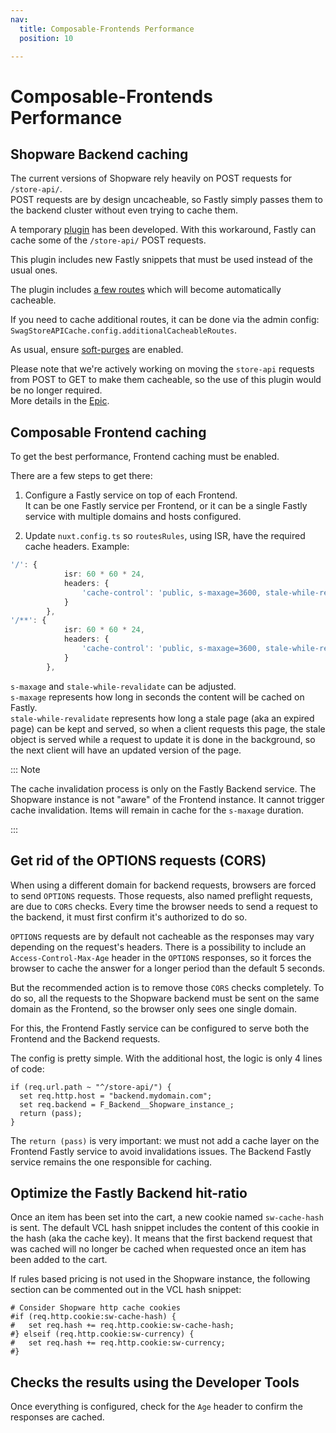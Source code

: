 ```yaml
---
nav:
  title: Composable-Frontends Performance
  position: 10

---
```


# Composable-Frontends Performance

## Shopware Backend caching

The current versions of Shopware rely heavily on POST requests for `/store-api/`.  
POST requests are by design uncacheable, so Fastly simply passes them to the backend cluster without even trying to cache them.

A temporary [plugin](https://github.com/shopwareLabs/SwagStoreApiCache) has been developed.  With this workaround, Fastly can cache some of the `/store-api/` POST requests.

This plugin includes new Fastly snippets that must be used instead of the usual ones.

The plugin includes [a few routes](https://github.com/shopwareLabs/SwagStoreApiCache/blob/trunk/src/Listener/StoreAPIResponseListener.php#L57) which will become automatically cacheable.

If you need to cache additional routes, it can be done via the admin config: `SwagStoreAPICache.config.additionalCacheableRoutes`.

As usual, ensure [soft-purges](https://developer.shopware.com/docs/guides/hosting/infrastructure/reverse-http-cache.html#fastly-soft-purge) are enabled.

Please note that we're actively working on moving the `store-api` requests from POST to GET to make them cacheable, so the use of this plugin would be no longer required.  
More details in the [Epic](https://github.com/shopware/shopware/issues/7783).

## Composable Frontend caching

To get the best performance, Frontend caching must be enabled.

There are a few steps to get there:

1. Configure a Fastly service on top of each Frontend.  
  It can be one Fastly service per Frontend, or it can be a single Fastly service with multiple domains and hosts configured.

2. Update `nuxt.config.ts` so `routesRules`, using ISR, have the required cache headers.
Example:

```ts
'/': {
      		isr: 60 * 60 * 24,
      		headers: {
        		'cache-control': 'public, s-maxage=3600, stale-while-revalidate=1800'
      		}
    	},
'/**': {
      		isr: 60 * 60 * 24,
      		headers: {
        		'cache-control': 'public, s-maxage=3600, stale-while-revalidate=1800'
      		}
    	},
```

`s-maxage` and `stale-while-revalidate` can be adjusted.  
`s-maxage` represents how long in seconds the content will be cached on Fastly.  
`stale-while-revalidate` represents how long a stale page (aka an expired page) can be kept and served, so when a client requests this page, the stale object is served while a request to update it is done in the background, so the next client will have an updated version of the page.

::: Note

The cache invalidation process is only on the Fastly Backend service.
The Shopware instance is not "aware" of the Frontend instance. It cannot trigger cache invalidation. Items will remain in cache for the `s-maxage` duration.

:::

## Get rid of the OPTIONS requests (CORS)

When using a different domain for backend requests, browsers are forced to send `OPTIONS` requests. Those requests, also named preflight requests, are due to `CORS` checks. Every time the browser needs to send a request to the backend, it must first confirm it's authorized to do so.

`OPTIONS` requests are by default not cacheable as the responses may vary depending on the request's headers.
There is a possibility to include an `Access-Control-Max-Age` header in the `OPTIONS` responses, so it forces the browser to cache the answer for a longer period than the default 5 seconds.

But the recommended action is to remove those `CORS` checks completely.
To do so, all the requests to the Shopware backend must be sent on the same domain as the Frontend, so the browser only sees one single domain.

For this, the Frontend Fastly service can be configured to serve both the Frontend and the Backend requests.

The config is pretty simple. With the additional host, the logic is only 4 lines of code:

```vcl
if (req.url.path ~ "^/store-api/") { 
  set req.http.host = "backend.mydomain.com"; 
  set req.backend = F_Backend__Shopware_instance_; 
  return (pass);
}
```

The `return (pass)` is very important: we must not add a cache layer on the Frontend Fastly service to avoid invalidations issues. The Backend Fastly service remains the one responsible for caching.

## Optimize the Fastly Backend hit-ratio

Once an item has been set into the cart, a new cookie named `sw-cache-hash` is sent.
The default VCL hash snippet includes the content of this cookie in the hash (aka the cache key).
It means that the first backend request that was cached will no longer be cached when requested once an item has been added to the cart.

If rules based pricing is not used in the Shopware instance, the following section can be commented out in the VCL hash snippet:

```vcl
# Consider Shopware http cache cookies
#if (req.http.cookie:sw-cache-hash) {
#	set req.hash += req.http.cookie:sw-cache-hash;
#} elseif (req.http.cookie:sw-currency) {
#	set req.hash += req.http.cookie:sw-currency;
#}
```

## Checks the results using the Developer Tools

Once everything is configured, check for the `Age` header to confirm the responses are cached.
